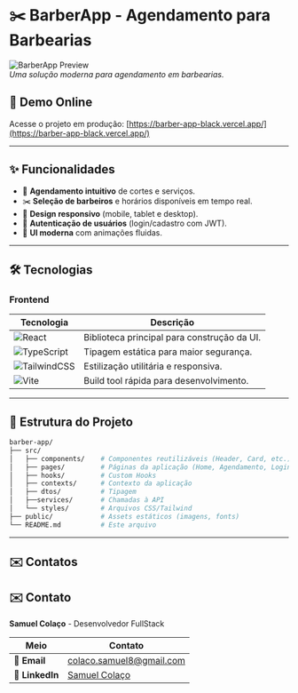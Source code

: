 # ✂️ BarberApp - Agendamento para Barbearias  

![BarberApp Preview](https://barber-app-black.vercel.app/)  
*Uma solução moderna para agendamento em barbearias.*  

## 🚀 **Demo Online**  
Acesse o projeto em produção: [https://barber-app-black.vercel.app/](https://barber-app-black.vercel.app/)  

---  

## ✨ **Funcionalidades**  
- 📅 **Agendamento intuitivo** de cortes e serviços.  
- ✂️ **Seleção de barbeiros** e horários disponíveis em tempo real.  
- 📱 **Design responsivo** (mobile, tablet e desktop).  
- 🔐 **Autenticação de usuários** (login/cadastro com JWT).  
- 🎨 **UI moderna** com animações fluidas.  

---  

## 🛠 **Tecnologias**  
### **Frontend**  
| Tecnologia | Descrição |  
|------------|-----------|  
| ![React](https://img.shields.io/badge/React-20232A?style=for-the-badge&logo=react&logoColor=61DAFB) | Biblioteca principal para construção da UI. |  
| ![TypeScript](https://img.shields.io/badge/TypeScript-007ACC?style=for-the-badge&logo=typescript&logoColor=white) | Tipagem estática para maior segurança. |  
| ![TailwindCSS](https://img.shields.io/badge/Tailwind_CSS-38B2AC?style=for-the-badge&logo=tailwind-css&logoColor=white) | Estilização utilitária e responsiva. |  
| ![Vite](https://img.shields.io/badge/Vite-B73BFE?style=for-the-badge&logo=vite&logoColor=FFD62E) | Build tool rápida para desenvolvimento. |  

---  

## 📂 **Estrutura do Projeto**  
```bash
barber-app/  
├── src/  
│   ├── components/    # Componentes reutilizáveis (Header, Card, etc.)  
│   ├── pages/         # Páginas da aplicação (Home, Agendamento, Login)  
│   ├── hooks/         # Custom Hooks  
│   ├── contexts/      # Contexto da aplicação
│   ├── dtos/          # Tipagem
│   ├──services/       # Chamadas à API  
│   └── styles/        # Arquivos CSS/Tailwind  
├── public/            # Assets estáticos (imagens, fonts)  
└── README.md          # Este arquivo  
```
---

## ✉️ Contatos

## ✉️ **Contato**

**Samuel Colaço** - Desenvolvedor FullStack  

| **Meio**       | **Contato** |
|----------------|-------------|
| 📧 **Email**   | [colaco.samuel8@gmail.com](mailto:colaco.samuel8@gmail.com) |
| 💼 **LinkedIn**| [Samuel Colaço](https://www.linkedin.com/in/samuel-colaco-76b283302/) |